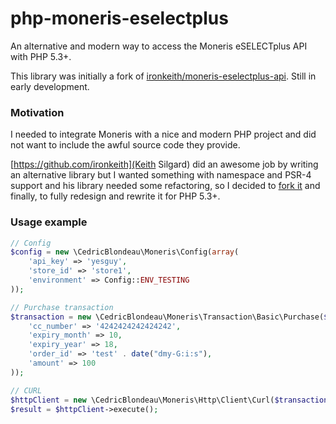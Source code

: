 # php-moneris-eselectplus
An alternative and modern way to access the Moneris eSELECTplus API with PHP 5.3+.

This library was initially a fork of [ironkeith/moneris-eselectplus-api](https://github.com/cedricblondeau/moneris-eselectplus-api/tree/dev). Still in early development.

### Motivation
I needed to integrate Moneris with a nice and modern PHP project and did not want to include the awful source code they provide.

[https://github.com/ironkeith](Keith Silgard) did an awesome job by writing an alternative library but I wanted something with namespace and PSR-4 support and his library needed some refactoring, so I decided to [fork it](https://github.com/cedricblondeau/moneris-eselectplus-api/tree/dev) and finally, to fully redesign and rewrite it for PHP 5.3+.

### Usage example
```php
// Config
$config = new \CedricBlondeau\Moneris\Config(array(
    'api_key' => 'yesguy',
    'store_id' => 'store1',
    'environment' => Config::ENV_TESTING
));

// Purchase transaction
$transaction = new \CedricBlondeau\Moneris\Transaction\Basic\Purchase($config, array(
    'cc_number' => '4242424242424242',
    'expiry_month' => 10,
    'expiry_year' => 18,
    'order_id' => 'test' . date("dmy-G:i:s"),
    'amount' => 100
));

// CURL
$httpClient = new \CedricBlondeau\Moneris\Http\Client\Curl($transaction);
$result = $httpClient->execute();
```
